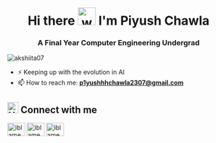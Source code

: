 <h1 align="center">Hi there <img src="https://user-images.githubusercontent.com/72663882/171687151-bb31c996-c9d2-49c8-b593-734946893b23.gif" alt="waving hand gif" aria-hidden="true" width="40" /> I'm Piyush Chawla</h1>

<h3 align="center">A Final Year Computer Engineering Undergrad</h3>

<p align="left"> <img src="https://komarev.com/ghpvc/?username=P1yushhhh&label=Profile%20views&color=blueviolet&style=plastic" alt="akshiita07" /> </p>
<!-- &base=1000 can add when reqd &abbreviated=true-->

- ⚡ Keeping up with the evolution in AI
- 📫 How to reach me: **p1yushhhchawla2307@gmail.com**

## <img src="https://raw.githubusercontent.com/Tarikul-Islam-Anik/Animated-Fluent-Emojis/master/Emojis/Hand%20gestures/Handshake.png" alt="Handshake" width="25" height="25" /> **Connect with me**  
<p align="left">
<a href="mailto:p1yushhhchawla2307@gmail.com"  target="_blank"><img align="center" src="https://skillicons.dev/icons?i=gmail" alt="iblamepiyush" height="30" width="40" /></a>
<a href="https://www.linkedin.com/in/piyush-chawla-510675282?utm_source=share&utm_campaign=share_via&utm_content=profile&utm_medium=ios_app " target="_blank"><img align="center" src="https://skillicons.dev/icons?i=linkedin" alt="iblamepiyush" height="30" width="40" /></a>
<a href="https://www.instagram.com/p1yushh.__x/"  target="_blank"><img align="center"  src="https://skillicons.dev/icons?i=instagram" alt="iblamepiyush" height="30" width="40" /></a>

</p>
